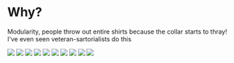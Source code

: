 # Why?

Modularity, people throw out entire shirts because the collar starts to thray! I've even seen veteran-sartorialists do this

<img src="/.pix/tailoring/collar1.webp" style="max-width: 390px; height: auto;">
<img src="/.pix/tailoring/collar2.webp" style="max-width: 390px; height: auto;">
<img src="/.pix/tailoring/collar3.webp" style="max-width: 390px; height: auto;">
<img src="/.pix/tailoring/collar4.webp" style="max-width: 390px; height: auto;">
<img src="/.pix/tailoring/collar5.webp" style="max-width: 390px; height: auto;">
<img src="/.pix/tailoring/collar6.webp" style="max-width: 390px; height: auto;">
<img src="/.pix/tailoring/collar7.webp" style="max-width: 390px; height: auto;">
<img src="/.pix/tailoring/collar8.webp" style="max-width: 390px; height: auto;">
<img src="/.pix/tailoring/collar9.webp" style="max-width: 390px; height: auto;">
<img src="/.pix/tailoring/collar10.webp" style="max-width: 390px; height: auto;">

